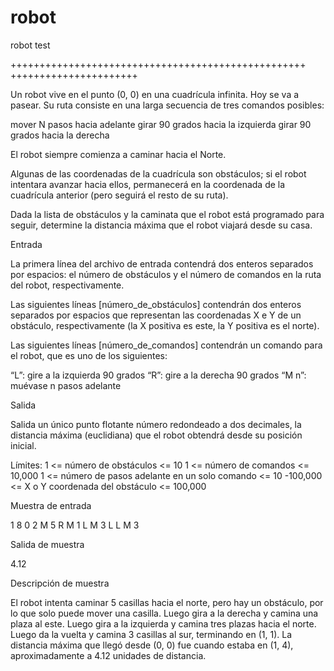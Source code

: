 # robot
robot test

+++++++++++++++++++++++++++++++++++++++++++++++++++ ++++++++++++++++++++++ 

Un robot vive en el punto (0, 0) en una cuadrícula infinita. Hoy se va a pasear. Su ruta consiste en una larga secuencia de tres comandos posibles: 

mover N pasos hacia adelante 
girar 90 grados hacia la izquierda 
girar 90 grados hacia la derecha 

El robot siempre comienza a caminar hacia el Norte. 

Algunas de las coordenadas de la cuadrícula son obstáculos; si el robot intentara avanzar hacia ellos, permanecerá en la coordenada de la cuadrícula anterior (pero seguirá el resto de su ruta). 

Dada la lista de obstáculos y la caminata que el robot está programado para seguir, determine la distancia máxima que el robot viajará desde su casa. 

Entrada

La primera línea del archivo de entrada contendrá dos enteros separados por espacios: el número de obstáculos y el número de comandos en la ruta del robot, respectivamente. 

Las siguientes líneas [número_de_obstáculos] contendrán dos enteros separados por espacios que representan las coordenadas X e Y de un obstáculo, respectivamente (la X positiva es este, la Y positiva es el norte). 

Las siguientes líneas [número_de_comandos] contendrán un comando para el robot, que es uno de los siguientes: 

“L”: gire a la izquierda 90 grados 
“R”: gire a la derecha 90 grados 
“M n”: muévase n pasos adelante 

Salida 

Salida un único punto flotante número redondeado a dos decimales, la distancia máxima (euclidiana) que el robot obtendrá desde su posición inicial. 

Límites: 
1 <= número de obstáculos <= 10
1 <= número de comandos <= 10,000 
1 <= número de pasos adelante en un solo comando <= 10 
-100,000 <= X o Y coordenada del obstáculo <= 100,000 

Muestra de entrada 

1 8 
0 2 
M 5 
R 
M 1 
L 
M 3 
L 
L 
M 3 

Salida de muestra 

4.12 

Descripción de muestra 

El robot intenta caminar 5 casillas hacia el norte, pero hay un obstáculo, por lo que solo puede mover una casilla. Luego gira a la derecha y camina una plaza al este. Luego gira a la izquierda y camina tres plazas hacia el norte. Luego da la vuelta y camina 3 casillas al sur, terminando en (1, 1). La distancia máxima que llegó desde (0, 0) fue cuando estaba en (1, 4), aproximadamente a 4.12 unidades de distancia.
